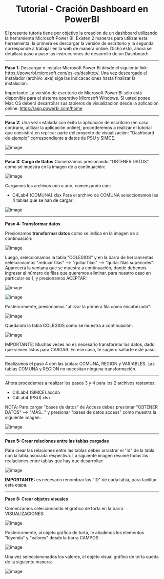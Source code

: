 <h1 align="center"> Tutorial - Cración Dashboard en PowerBI </h1> 

El  presente tutoria  tiene por  objetivo la creación de  un dashboard utilizando la herramienta Microsoft Power BI.
Existen 2 maneras para utilizar esta herramienta, la primera es descargar la versión de escritorio y la segunda corresponde a trabajar en la web de manera online.
Dicho esto, ahora se detallará paso a paso las instrucciones de desarrollo de un Dashboard:

***********************************************************************************************************************************************************************

**Paso 1:** Descargar e instalar Microsoft Power BI desde el siguiente link: https://powerbi.microsoft.com/es-es/desktop/. Una vez descargado el instalador (archivo .exe) siga las indicacaciones hasta finalizar la instalación.

Importante: La versión de escritorio de Microsoft Power BI sólo está disponible para el sistema operativo Microsoft Windows. Si usted posee Mac OS deberá desarrollar sus tableros de visualización desde la aplicación online: https://app.powerbi.com/home
***********************************************************************************************************************************************************************

**Paso 2:**  Una vez instalada con éxito la aplicación de escritorio (en caso contrario, utilizar la aplicación online), procederemos a realizar el tutorial que consistirá en replicar parte del proyecto de visualización: "Dashboard de ejemplo" correspondiente a datos de PSU y SIMCE.

![image](https://user-images.githubusercontent.com/52829923/213713988-de57eacb-1166-42cc-9662-40f3ad37baa5.png)

***********************************************************************************************************************************************************************

**Paso 3: Carga de Datos**
Comenzamos presionando "OBTENER DATOS" como se muestra en la imagen de a continuación:

![image](https://user-images.githubusercontent.com/52829923/213748199-e1080fa4-7cbd-40ce-a17d-2bb555565c18.png)

Cargamos los archivos uno a uno, comenzando con: 
- C4Lab4 (COMUNA).xlsx
Para el archivo de COMUNA seleccionamos las 4 tablas que se han de cargar:

![image](https://user-images.githubusercontent.com/52829923/213754909-db1b7edb-2535-415d-b13c-92773f28337e.png)

***********************************************************************************************************************************************************************

**Paso 4: Transformar datos**

Presionamos **transformar datos** como se indica en la imagen de a continuación: 

![image](https://user-images.githubusercontent.com/52829923/213754946-1af902bc-7069-42a1-b394-1b530aeed8ce.png)

Luego, seleccionamos la tabla "COLEGIOS" y en la barra de herramientas seleccionamos "reducir filas" --> "quitar filas" --> "quitar filas superiores". Aparecerá la ventana que se muestra a continuación, donde debemos ingresar el número de filas que queremos eliminar, para nuestro caso en particular es 1, y presionamos ACEPTAR:

![image](https://user-images.githubusercontent.com/52829923/213755018-92363aed-9f3d-4af4-9fd5-5e68693044f7.png)


![image](https://user-images.githubusercontent.com/52829923/213755091-121588d6-3da7-4ea2-a58f-fb8e2ea5d037.png)

Posteriormente, presionamos "utilizar la primera fila como encabezado":

![image](https://user-images.githubusercontent.com/52829923/213756925-a00af6b7-c326-47f7-9fb6-f8b2a55ab378.png)

Quedando la tabla COLEGIOS como se muestra a continuación: 

![image](https://user-images.githubusercontent.com/52829923/213756961-e7ef2db1-9cec-4ee9-b8f1-aba7b2792be6.png)

IMPORTANTE: Muchas veces no es necesario transformar los datos, dado que vienen listos para CARGAR. En ese caso, te sugiero saltarte este paso.

***********************************************************************************************************************************************************************
Realizamos el paso 4 con las tablas: COMUNA, REGION y VARIABLES. Las tablas COMUNA y REGION no necesitan ninguna transformación.
***********************************************************************************************************************************************************************
Ahora procedemos a realizar los pasos 3 y 4 para los 2 archivos restantes:
- C4Lab4 (SIMCE).accdb
- C4Lab4 (PSU).xlsx

NOTA: Para cargar "bases de datos" de Access debes presionar "OBTENER DATOS" --> "MAS..." y presionar "bases de datos access" como muestra la siguiente imagen:

![image](https://user-images.githubusercontent.com/52829923/213765614-7b7c4a08-ae99-4cb2-8a29-0036db8d619a.png)

***********************************************************************************************************************************************************************

**Paso 5: Crear relaciones entre las tablas cargadas**

Para crear las relaciones entre las tablas debes arrastrar el "id" de la tabla con la tabla asociada respectiva. La siguiente imagen resume todas las realaciones entre tablas que hay que desarrollar:

![image](https://user-images.githubusercontent.com/52829923/213773615-69f6f678-7d4f-4c67-9482-23aa44d66a29.png)


**IMPORTANTE:** es necesario renombrar los "ID" de cada tabla, para facilitar esta etapa.

***********************************************************************************************************************************************************************

**Paso 6: Crear objetos visuales**

Comenzamos seleccionando el gráfico de torta en la barra VISUALIZACIONES:

![image](https://user-images.githubusercontent.com/52829923/213776787-9245d4a1-c267-41f0-b92a-af0ef72664df.png)

Posteriormente, al objeto gráfico de torta, le añadimos los elementos "leyenda" y "valores" desde la barra CAMPOS:

![image](https://user-images.githubusercontent.com/52829923/213776809-b71c146c-7eb4-447d-959f-48d7a7faf846.png)

Una vez selecciononados los valores, el objeto visual gráfico de torta queda de la siguiente manera:

![image](https://user-images.githubusercontent.com/52829923/213776845-31f9aa7e-7894-45d9-8f70-3e72e41e393a.png)



